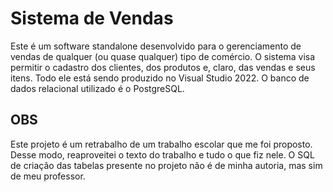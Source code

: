 # Sistema de Vendas
Este é um software standalone desenvolvido para o gerenciamento de vendas de qualquer (ou quase qualquer) tipo de comércio. O sistema visa permitir o cadastro dos clientes, dos produtos e, claro, das vendas e seus itens. Todo ele está sendo produzido no Visual Studio 2022. O banco de dados relacional utilizado é o PostgreSQL.
## OBS
Este projeto é um retrabalho de um trabalho escolar que me foi proposto. Desse modo, reaproveitei o texto do trabalho e tudo o que fiz nele. O SQL de criação das tabelas presente no projeto não é de minha autoria, mas sim de meu professor.
